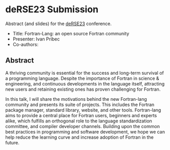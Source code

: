 # deRSE23 Submission

Abstract (and slides) for the [deRSE23](https://de-rse23.sciencesconf.org/) conference.

* Title: Fortran-Lang: an open source Fortran community
* Presenter: Ivan Pribec
* Co-authors:

## Abstract

A thriving community is essential for the success and long-term survival of a programming language. 
Despite the importance of Fortran in science & engineering, and continuous developments in the language itself,
attracting new users and retaining existing ones has proven challenging for Fortran.

In this talk, I will share the motivations behind the new Fortran-lang community and presents its
suite of projects. This includes the Fortran package manager, standard library, website, and other tools. 
Fortran-lang aims to provide a central place for Fortran users, beginners and experts alike, 
which fulfills an orthogonal role to the language standardization committee, and compiler developer channels.
Building upon the common best practices in programming and software development, we hope
we can help reduce the learning curve and increase adoption of Fortran in the future.